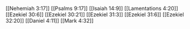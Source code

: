 [[Nehemiah 3:17]]
[[Psalms 9:17]]
[[Isaiah 14:9]]
[[Lamentations 4:20]]
[[Ezekiel 30:6]]
[[Ezekiel 30:21]]
[[Ezekiel 31:3]]
[[Ezekiel 31:6]]
[[Ezekiel 32:20]]
[[Daniel 4:11]]
[[Mark 4:32]]
